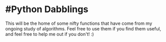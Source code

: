 #Python Dabblings
========================
This will be the home of some nifty functions that have come from my ongoing study of algorithms. Feel free to use them if you find them useful, and feel free to help me out if you don't! :)